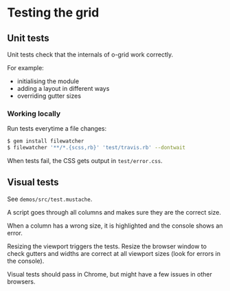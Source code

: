 # Testing the grid

## Unit tests

Unit tests check that the internals of o-grid work correctly.

For example:

- initialising the module
- adding a layout in different ways
- overriding gutter sizes

### Working locally

Run tests everytime a file changes:

```bash
$ gem install filewatcher
$ filewatcher '**/*.{scss,rb}' 'test/travis.rb' --dontwait
```

When tests fail, the CSS gets output in `test/error.css`.

## Visual tests

See `demos/src/test.mustache`.

A script goes through all columns and makes sure they are the correct size.

When a column has a wrong size, it is highlighted and the console shows an error.

Resizing the viewport triggers the tests. Resize the browser window to check
gutters and widths are correct at all viewport sizes (look for errors in the console).

Visual tests should pass in Chrome, but might have a few issues in other browsers.
